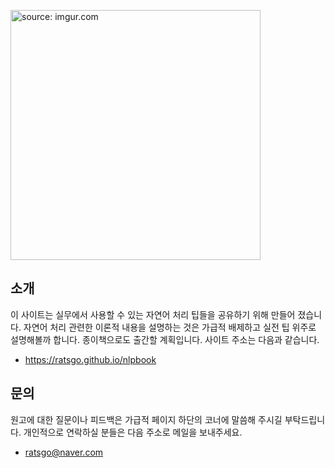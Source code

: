 <a href="https://ratsgo.github.io/nlpbook"><img src="https://i.imgur.com/tSjRqhV.png" width="400" title="source: imgur.com" /></a>



## 소개

이 사이트는 실무에서 사용할 수 있는 자연어 처리 팁들을 공유하기 위해 만들어 졌습니다. 
자연어 처리 관련한 이론적 내용을 설명하는 것은 가급적 배제하고 실전 팁 위주로 설명해볼까 합니다. 
종이책으로도 출간할 계획입니다. 
사이트 주소는 다음과 같습니다.

- https://ratsgo.github.io/nlpbook


## 문의

원고에 대한 질문이나 피드백은 가급적 페이지 하단의 코너에 말씀해 주시길 부탁드립니다.
개인적으로 연락하실 분들은 다음 주소로 메일을 보내주세요.

- ratsgo@naver.com

